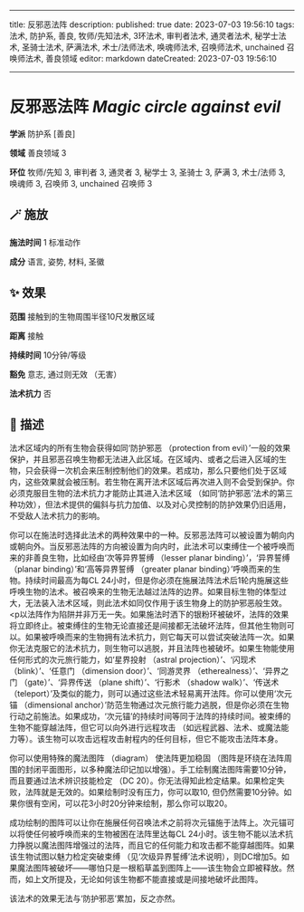 
---
title: 反邪恶法阵
description: 
published: true
date: 2023-07-03 19:56:10
tags: 法术, 防护系, 善良, 牧师/先知法术, 3环法术, 审判者法术, 通灵者法术, 秘学士法术, 圣骑士法术, 萨满法术, 术士/法师法术, 唤魂师法术, 召唤师法术, unchained 召唤师法术, 善良领域
editor: markdown
dateCreated: 2023-07-03 19:56:10

---

# **反邪恶法阵** *Magic circle against evil*

**学派** 防护系 \[善良\] 

**领域** 善良领域 3

**环位** 牧师/先知 3, 审判者 3, 通灵者 3, 秘学士 3, 圣骑士 3, 萨满 3, 术士/法师 3, 唤魂师 3, 召唤师 3, unchained 召唤师 3

## 🪄 施放

**施法时间** 1 标准动作

**成分** 语言, 姿势, 材料, 圣徽

## ✨ 效果  

**范围** 接触到的生物周围半径10尺发散区域

**距离** 接触  

**持续时间** 10分钟/等级 

**豁免** 意志, 通过则无效 （无害）

**法术抗力** 否

## 📖 描述

法术区域内的所有生物会获得如同‘防护邪恶 （protection from evil）’一般的效果保护，并且邪恶召唤生物都无法进入此区域。在区域内、或者之后进入区域的生物，只会获得一次机会来压制控制他们的效果。若成功，那么只要他们处于区域内，这些效果就会被压制。若生物在离开法术区域后再次进入则不会受到保护。你必须克服目生物的法术抗力才能防止其进入法术区域 （如同‘防护邪恶’法术的第三种功效），但法术提供的偏斜与抗力加值、以及对心灵控制的防护效果仍旧适用，不受敌人法术抗力的影响。

你可以在施法时选择此法术的两种效果中的一种。反邪恶法阵可以被设置为朝向内或朝向外。当反邪恶法阵的方向被设置为向内时，此法术可以束缚住一个被呼唤而来的非善良生物，比如经由‘次等异界誓缚 （lesser planar binding）’，‘异界誓缚 （planar binding）’和‘高等异界誓缚 （greater planar binding）’呼唤而来的生物。持续时间最高为每CL 24小时，但是你必须在施展法阵法术后1轮内施展这些呼唤生物的法术。被召唤来的生物无法越过法阵的边界。如果目标生物的体型过大，无法装入法术区域，则此法术如同仅作用于该生物身上的防护邪恶般生效。<p以法阵作为陷阱并非万无一失。如果施法时洒下的银粉环被破坏，法阵的效果将立即终止。被束缚住的生物无论直接还是间接都无法破坏法阵，但其他生物则可以。如果被呼唤而来的生物拥有法术抗力，则它每天可以尝试突破法阵一次。如果你无法克服它的法术抗力，则生物可以逃脱，并且法阵也被破坏。如果生物能使用任何形式的次元旅行能力，如‘星界投射 （astral projection）’、‘闪现术 （blink）’、‘任意门 （dimension door）’、‘同游灵界 （etherealness）’、‘异界之门 （gate）’、‘异界传送 （plane shift）’、‘行影术 （shadow walk）’、‘传送术 （teleport）’及类似的能力，则可以通过这些法术轻易离开法阵。你可以使用‘次元锚 （dimensional anchor）’防范生物通过次元旅行能力逃脱，但是你必须在生物行动之前施法。如果成功，‘次元锚’的持续时间等同于法阵的持续时间。被束缚的生物不能穿越法阵，但它可以向外进行远程攻击 （如远程武器、法术、或魔法能力等）。该生物可以攻击远程攻击射程内的任何目标，但它不能攻击法阵本身。

你可以使用特殊的魔法图阵 （diagram） 使法阵更加稳固 （图阵是环绕在法阵周围的封闭平面图形，以多种魔法印记加以增强）。手工绘制魔法图阵需要10分钟，而且要通过法术辨识技能检定 （DC 20）。你无法得知此检定结果。如果检定失败，法阵就是无效的。如果绘制时没有压力，你可以取10, 但仍然需要10分钟。如果你很有空闲，可以花3小时20分钟来绘制，那么你可以取20。

成功绘制的图阵可以让你在施展任何召唤法术之前将次元锚施于法阵上。次元锚可以将使任何被呼唤而来的生物被困在法阵里达每CL 24小时。该生物不能以法术抗力挣脱以魔法图阵增强过的法阵，而且它的任何能力和攻击都不能穿越图阵。如果该生物试图以魅力检定突破束缚 （见‘次级异界誓缚’法术说明），则DC增加5。如果魔法图阵被破坏——哪怕只是一根稻草盖到图阵上——该生物会立即被释放。然而，如上文所提及，无论如何该生物都不能直接或是间接地破坏此图阵。

该法术的效果无法与‘防护邪恶’累加，反之亦然。
    